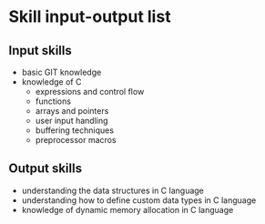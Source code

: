 # Skill input-output list

## Input skills
- basic GIT knowledge
- knowledge of C
    - expressions and control flow
    - functions
    - arrays and pointers
    - user input handling
    - buffering techniques
    - preprocessor macros

## Output skills
- understanding the data structures in C language
- understanding how to define custom data types in C language
- knowledge of dynamic memory allocation in C language
